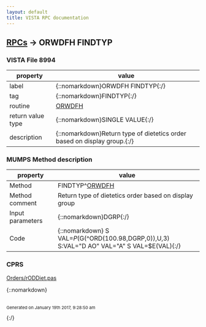 ```yaml
---
layout: default
title: VISTA RPC documentation
---
```




## [RPCs](TableOfContent.md) &#8594; ORWDFH FINDTYP 



### VISTA File 8994 


 property | value 
--- | --- 
 label | {::nomarkdown}ORWDFH FINDTYP{:/}
 tag | {::nomarkdown}FINDTYP{:/}
 routine | [ORWDFH](http://code.osehra.org/dox/Routine_ORWDFH_source.html)
 return value type | {::nomarkdown}SINGLE VALUE{:/}
 description | {::nomarkdown}Return type of dietetics order based on display group.{:/}


### MUMPS Method description

 property | value 
 --- | --- 
 Method | FINDTYP^[ORWDFH](http://code.osehra.org/dox/Routine_ORWDFH_source.html)
 Method comment | Return type of dietetics order based on display group
 Input parameters | {::nomarkdown}DGRP{:/}
 Code | {::nomarkdown}  S VAL=$P($G(^ORD(100.98,DGRP,0)),U,3)<br> S:VAL="D AO" VAL="A" S VAL=$E(VAL){:/}


### CPRS

[Orders/rODDiet.pas](https://github.com/OSEHRA/VistA/blob/master/Packages/Order%20Entry%20Results%20Reporting/CPRS/CPRS-Chart/Orders/rODDiet.pas)


{::nomarkdown} <br/><br/><p style="font-size: 11px">Generated on January 19th 2017, 9:28:50 am</p>{:/}